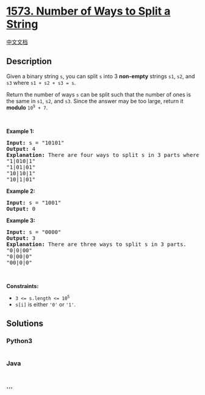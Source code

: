 # [1573. Number of Ways to Split a String](https://leetcode.com/problems/number-of-ways-to-split-a-string)

[中文文档](/solution/1500-1599/1573.Number%20of%20Ways%20to%20Split%20a%20String/README.md)

## Description

<p>Given a binary string <code>s</code>, you can split <code>s</code> into 3 <strong>non-empty</strong> strings <code>s1</code>, <code>s2</code>, and <code>s3</code> where <code>s1 + s2 + s3 = s</code>.</p>

<p>Return the number of ways <code>s</code> can be split such that the number of ones is the same in <code>s1</code>, <code>s2</code>, and <code>s3</code>. Since the answer may be too large, return it <strong>modulo</strong> <code>10<sup>9</sup> + 7</code>.</p>

<p>&nbsp;</p>
<p><strong>Example 1:</strong></p>

<pre>
<strong>Input:</strong> s = &quot;10101&quot;
<strong>Output:</strong> 4
<strong>Explanation:</strong> There are four ways to split s in 3 parts where each part contain the same number of letters &#39;1&#39;.
&quot;1|010|1&quot;
&quot;1|01|01&quot;
&quot;10|10|1&quot;
&quot;10|1|01&quot;
</pre>

<p><strong>Example 2:</strong></p>

<pre>
<strong>Input:</strong> s = &quot;1001&quot;
<strong>Output:</strong> 0
</pre>

<p><strong>Example 3:</strong></p>

<pre>
<strong>Input:</strong> s = &quot;0000&quot;
<strong>Output:</strong> 3
<strong>Explanation:</strong> There are three ways to split s in 3 parts.
&quot;0|0|00&quot;
&quot;0|00|0&quot;
&quot;00|0|0&quot;
</pre>

<p>&nbsp;</p>
<p><strong>Constraints:</strong></p>

<ul>
	<li><code>3 &lt;= s.length &lt;= 10<sup>5</sup></code></li>
	<li><code>s[i]</code> is either <code>&#39;0&#39;</code> or <code>&#39;1&#39;</code>.</li>
</ul>

## Solutions

<!-- tabs:start -->

### **Python3**

```python


```

### **Java**

```java


```

### **...**

```


```

<!-- tabs:end -->
